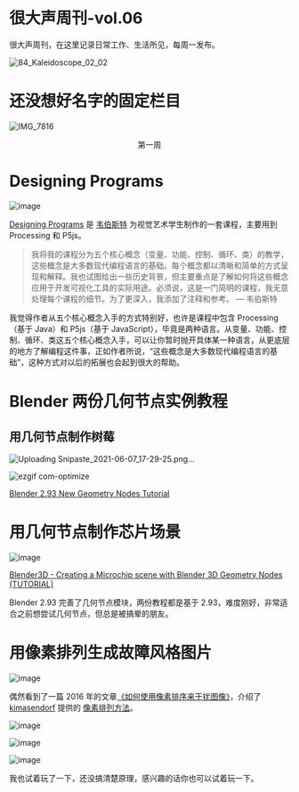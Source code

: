 # 很大声周刊-vol.06
很大声周刊，在这里记录日常工作、生活所见，每周一发布。

![84_Kaleidoscope_02_02](https://user-images.githubusercontent.com/20842136/121626615-5ab41580-caa8-11eb-958e-f054f035cedd.png)

# 还没想好名字的固定栏目
![IMG_7816](https://user-images.githubusercontent.com/20842136/121684634-87404f80-caf1-11eb-957c-7392c4fd4ebf.jpeg)
<p align="center">第一周</p>

# Designing Programs
![image](https://user-images.githubusercontent.com/20842136/121627195-7ff55380-caa9-11eb-912d-eaeb2d092657.png)

[Designing Programs](https://designingprograms.bitbucket.io/index.html) 是 [韦伯斯特](https://twitter.com/motiondesign_01) 为视觉艺术学生制作的一套课程，主要用到 Processing 和 P5js。

> 我将我的课程分为五个核心概念（变量、功能、控制、循环、类）的教学，这些概念是大多数现代编程语言的基础。每个概念都以清晰和简单的方式呈现和解释。我也试图给出一些历史背景，但主要重点是了解如何将这些概念应用于开发可视化工具的实际用途。必须说，这是一门简明的课程，我无意处理每个课程的细节。为了更深入，我添加了注释和参考。 — 韦伯斯特

我觉得作者从五个核心概念入手的方式特别好，也许是课程中包含 Processing（基于 Java）和 P5js（基于 JavaScript），毕竟是两种语言。从变量、功能、控制、循环、类这五个核心概念入手，可以让你暂时抛开具体某一种语言，从更底层的地方了解编程这件事，正如作者所说，“这些概念是大多数现代编程语言的基础”，这种方式对以后的拓展也会起到很大的帮助。

# Blender 两份几何节点实例教程
## 用几何节点制作树莓
![Uploading Snipaste_2021-06-07_17-29-25.png…](https://user-images.githubusercontent.com/20842136/121683478-0765b580-caf0-11eb-976f-54b604f32c57.png)

![ezgif com-optimize](https://user-images.githubusercontent.com/20842136/121683480-092f7900-caf0-11eb-825f-33eb8ca8fa9c.gif)

[Blender 2.93 New Geometry Nodes Tutorial](https://www.youtube.com/watch?v=TjGL4RjR13Q&list=LL&index=2)

# 用几何节点制作芯片场景
![image](https://user-images.githubusercontent.com/20842136/121684433-43e5e100-caf1-11eb-86b0-fd7417d69284.png)

[Blender3D - Creating a Microchip scene with Blender 3D Geometry Nodes (TUTORIAL)](https://www.youtube.com/watch?v=rE6vs7MlqbY&list=LL&index=9&t=1s)

Blender 2.93 完善了几何节点模块，两份教程都是基于 2.93，难度刚好，非常适合之前想尝试几何节点，但总是被搞晕的朋友。

# 用像素排列生成故障风格图片
![image](https://user-images.githubusercontent.com/20842136/121711990-c7adc680-cb0d-11eb-9c39-94f5751e4c41.png)

偶然看到了一篇 2016 年的文章[《如何使用像素排序来干扰图像》](http://datamoshing.com/2016/06/16/how-to-glitch-images-using-pixel-sorting/)，介绍了 [kimasendorf](http://kimasendorf.com/) 提供的 [像素排列方法](https://github.com/kimasendorf/ASDFPixelSort)。

![image](https://user-images.githubusercontent.com/20842136/121711734-80273a80-cb0d-11eb-9f7e-ed49ab48d00f.png)

![image](https://user-images.githubusercontent.com/20842136/121711706-7b628680-cb0d-11eb-943c-01b36ac8649a.png)

![image](https://user-images.githubusercontent.com/20842136/121711721-7dc4e080-cb0d-11eb-9603-b2faa772e682.png)

我也试着玩了一下，还没搞清楚原理，感兴趣的话你也可以试着玩一下。
